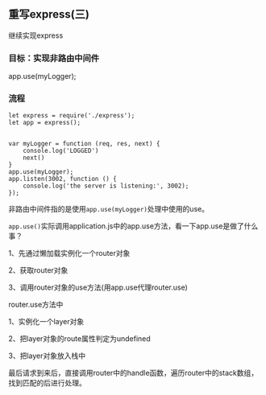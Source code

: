 ## 重写express(三)

继续实现express

### 目标：实现非路由中间件

app.use(myLogger);

### 流程

```
let express = require('./express');
let app = express();


var myLogger = function (req, res, next) {
    console.log('LOGGED')
    next()
}
app.use(myLogger);
app.listen(3002, function () {
    console.log('the server is listening:', 3002);
});

```

非路由中间件指的是使用`app.use(myLogger)`处理中使用的use。

`app.use()`实际调用application.js中的app.use方法，看一下app.use是做了什么事？

1、先通过懒加载实例化一个router对象

2、获取router对象

3、调用router对象的use方法(用app.use代理router.use)


router.use方法中

1、实例化一个layer对象

2、把layer对象的route属性判定为undefined

3、把layer对象放入栈中

最后请求到来后，直接调用router中的handle函数，遍历router中的stack数组，找到匹配的后进行处理。
